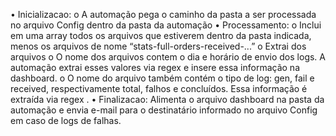 •	Inicializacao: 
o	A automação pega o caminho da pasta a ser processada no arquivo Config dentro da pasta da automação
•	Processamento: 
o	Inclui em uma array todos os arquivos que estiverem dentro da pasta indicada, menos os arquivos de nome “stats-full-orders-received-...”
o	Extrai dos arquivos 
o	O nome dos arquivos contem o dia e horário de envio dos logs. A automação extrai esses valores via regex e insere essa informação na dashboard.
o	O nome do arquivo também contém o tipo de log: gen, fail e received, respectivamente total, falhos e concluídos. Essa informação é extraída via regex .
•	Finalizacao: Alimenta o arquivo dashboard na pasta da automação e envia e-mail para o destinatário informado no arquivo Config em caso de logs de falhas.
